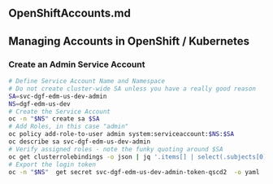 
##  OpenShiftAccounts.md
##  Managing Accounts in OpenShift / Kubernetes
### Create an Admin Service Account

``` bash
# Define Service Account Name and Namespace
# Do not create cluster-wide SA unless you have a really good reason
SA=svc-dgf-edm-us-dev-admin
NS=dgf-edm-us-dev
# Create the Service Account
oc -n "$NS" create sa $SA
# Add Roles, in this case "admin"
oc policy add-role-to-user admin system:serviceaccount:$NS:$SA
oc describe sa svc-dgf-edm-us-dev-admin
# Verify assigned roles - note the funky quoting around $SA
oc get clusterrolebindings -o json | jq '.items[] | select(.subjects[0].name=="'$SA'")' | jq '.roleRef.name'
# Export the login token
oc -n "$NS"  get secret svc-dgf-edm-us-dev-admin-token-qscd2  -o yaml | oc neat -f - > svc-dgf-edm-us-dev-admin-token-qscd2.yaml
```

[//]: # ( vim: set ai et nu sts=4 sw=4 ts=4 tw=78 filetype=markdown :)

